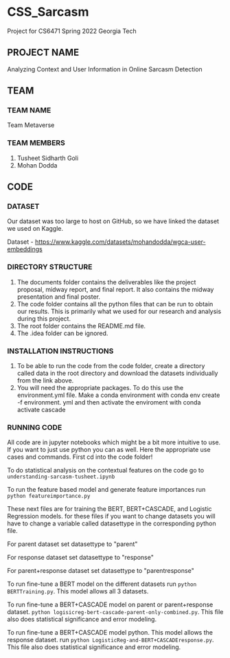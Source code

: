 # CSS_Sarcasm
Project for CS6471 Spring 2022 Georgia Tech

## PROJECT NAME
Analyzing Context and User Information in Online Sarcasm Detection


## TEAM

### TEAM NAME
Team Metaverse

### TEAM MEMBERS
1. Tusheet Sidharth Goli
2. Mohan Dodda


## CODE

### DATASET
Our dataset was too large to host on GitHub, so we have linked the dataset we used on Kaggle.

Dataset - https://www.kaggle.com/datasets/mohandodda/wgca-user-embeddings


### DIRECTORY STRUCTURE
1. The documents folder contains the deliverables like the project proposal, midway report, and final report. It also contains the midway presentation and final poster.
2. The code folder contains all the python files that can be run to obtain our results. This is primarily what we used for our research and analysis during this project.
4. The root folder contains the README.md file.
5. The .idea folder can be ignored.

### INSTALLATION INSTRUCTIONS
1. To be able to run the code from the code folder, create a directory called data in the root directory and download the datasets individually from the link above.
2. You will need the appropriate packages. To do this use the environment.yml file. Make a conda environment with conda env create -f environment. yml and then activate the enviroment with conda activate cascade

### RUNNING CODE
All code are in jupyter notebooks which might be a bit more intuitive to use. If you want to just use python you can as well. Here the appropriate use cases and commands.
First cd into the code folder!

To do statistical analysis on the contextual features on the code go to `understanding-sarcasm-tusheet.ipynb`

To run the feature based model and generate feature importances run 
`python featureimportance.py`

These next files are for training the BERT, BERT+CASCADE, and Logistic Regression models. for these files if you want to change datasets you will have to change a variable called datasettype in the corresponding python file. 

For parent dataset set datasettype to "parent"

For response dataset set datasettype to "response"

For parent+response dataset set datasettype to "parentresponse"

To run fine-tune a BERT model on the different datasets 
run `python BERTTraining.py`. This model allows all 3 datasets.

To run fine-tune a BERT+CASCADE model on parent or parent+response dataset.
  `python logisicreg-bert-cascade-parent-only-combined.py`.  This file also does statistical significance and error modeling. 
  
To run fine-tune a BERT+CASCADE model python. This model allows the response dataset.
run `python LogisticReg-and-BERT+CASCADEresponse.py`.  This file also does statistical significance and error modeling.
